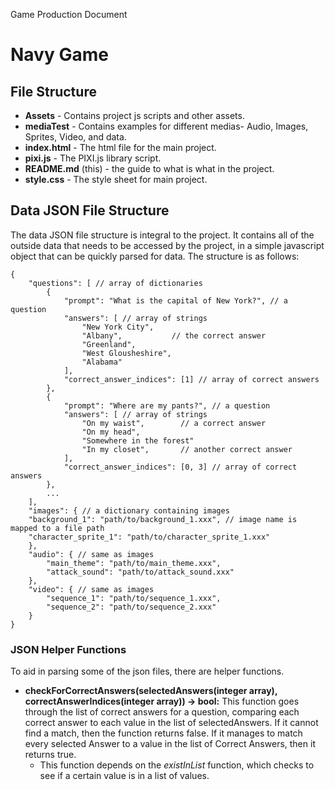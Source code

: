 Game Production Document
# Navy Game

## File Structure
* **Assets** - Contains project js scripts and other assets.
* **mediaTest** - Contains examples for different medias- Audio, Images, Sprites, Video, and data.
* **index.html** - The html file for the main project.
* **pixi.js** - The PIXI.js library script.
* **README.md** (this) - the guide to what is what in the project.
* **style.css** - The style sheet for main project.

## Data JSON File Structure
The data JSON file structure is integral to the project. It contains all of the outside data that needs to be accessed by the project, in a simple javascript object that can be quickly parsed for data. The structure is as follows:

```
{
    "questions": [ // array of dictionaries
        {
            "prompt": "What is the capital of New York?", // a question
            "answers": [ // array of strings
                "New York City",
                "Albany",           // the correct answer
                "Greenland",
                "West Glousheshire",
                "Alabama"
            ],
            "correct_answer_indices": [1] // array of correct answers
        },
        {
            "prompt": "Where are my pants?", // a question
            "answers": [ // array of strings
                "On my waist",        // a correct answer
                "On my head",
                "Somewhere in the forest"
                "In my closet",       // another correct answer
            ],
            "correct_answer_indices": [0, 3] // array of correct answers
        },
        ...
    ],
    "images": { // a dictionary containing images
    "background_1": "path/to/background_1.xxx", // image name is mapped to a file path
    "character_sprite_1": "path/to/character_sprite_1.xxx"
    },
    "audio": { // same as images
        "main_theme": "path/to/main_theme.xxx",
        "attack_sound": "path/to/attack_sound.xxx"
    },
    "video": { // same as images
        "sequence_1": "path/to/sequence_1.xxx",
        "sequence_2": "path/to/sequence_2.xxx"
    }
}
```

### JSON Helper Functions
To aid in parsing some of the json files, there are helper functions.

* **checkForCorrectAnswers(selectedAnswers(integer array), correctAnswerIndices(integer array)) -> bool:** This function goes through the list of correct answers for a question, comparing each correct answer to each value in the list of selectedAnswers. If it cannot find a match, then the function returns false. If it manages to match every selected Answer to a value in the list of Correct Answers, then it returns true.
  * This function depends on the *existInList* function, which checks to see if a certain value is in a list of values.